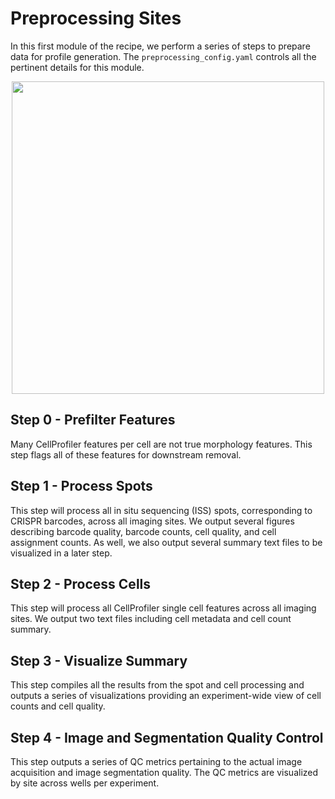 # Preprocessing Sites

In this first module of the recipe, we perform a series of steps to prepare data for profile generation.
The `preprocessing_config.yaml` controls all the pertinent details for this module.

<p align="center">
<img src="https://raw.githubusercontent.com/broadinstitute/pooled-cell-painting-profiling-recipe/82eaf532e7a3ab145c4b821268c13c531b693dcb/0.preprocess-sites/media/preprocessing_workflow.png" width="500">
</p>

## Step 0 - Prefilter Features

Many CellProfiler features per cell are not true morphology features.
This step flags all of these features for downstream removal.

## Step 1 - Process Spots

This step will process all in situ sequencing (ISS) spots, corresponding to CRISPR barcodes, across all imaging sites.
We output several figures describing barcode quality, barcode counts, cell quality, and cell assignment counts.
As well, we also output several summary text files to be visualized in a later step.

## Step 2 - Process Cells

This step will process all CellProfiler single cell features across all imaging sites.
We output two text files including cell metadata and cell count summary.

## Step 3 - Visualize Summary

This step compiles all the results from the spot and cell processing and outputs a series of visualizations providing an experiment-wide view of cell counts and cell quality.

## Step 4 - Image and Segmentation Quality Control

This step outputs a series of QC metrics pertaining to the actual image acquisition and image segmentation quality.
The QC metrics are visualized by site across wells per experiment.
